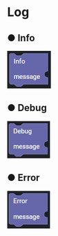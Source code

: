 # Log

## ● Info

![](../.gitbook/assets/image%20%28243%29.png)

## ● Debug

![](../.gitbook/assets/image%20%28306%29.png)

## ● Error

![](../.gitbook/assets/image%20%28262%29.png)



